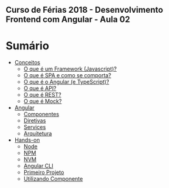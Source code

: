 
## **Curso de Férias 2018 - Desenvolvimento Frontend com Angular - Aula 02**

Sumário
=======

* [Conceitos](#conceitos)
  * [O que é um Framework (Javascript)?](#o-que-é-um-framework-javascript)
  * [O que é SPA e como se comporta?](#o-que-é-spa-e-como-se-comporta)
  * [O que é o Angular (e TypeScript)?](#o-que-é-o-angular-e-typescript)
  * [O que é API?](#o-que-é-api)
  * [O que é REST?](#o-que-é-rest)
  * [O que é Mock?](#o-que-é-mock)
* [Angular](#angular)
  * [Componentes](#componentes)
  * [Diretivas](#diretivas)
  * [Services](#services)
  * [Arquitetura](#arquitetura)
* [Hands-on](#hands-on)
  * [Node](#node)
  * [NPM](#npm)
  * [NVM](#nvm)
  * [Angular CLI](#angular-cli)
  * [Primeiro Projeto](#primeiro-projeto)
  * [Utilizando Componente](#utilizando-componente)
